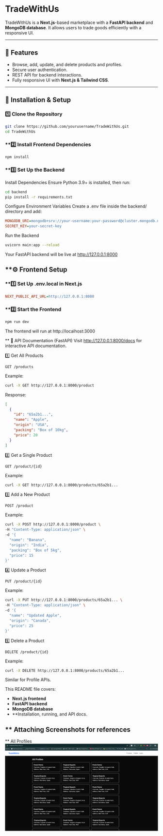 # TradeWithUs

TradeWithUs is a **Next.js**-based marketplace with a **FastAPI backend** and **MongoDB database**. It allows users to trade goods efficiently with a responsive UI.

---

## 🚀 Features
- Browse, add, update, and delete products and profiles.
- Secure user authentication.
- REST API for backend interactions.
- Fully responsive UI with **Next.js & Tailwind CSS**.

---

## 🔧 Installation & Setup

### **1️⃣ Clone the Repository**
```sh
git clone https://github.com/yourusername/TradeWithUs.git
cd TradeWithUs
```
### **2️⃣ Install Frontend Dependencies
```sh
npm install
```
### **3️⃣ Set Up the Backend
Install Dependencies
Ensure Python 3.9+ is installed, then run:
```sh
cd backend
pip install -r requirements.txt
```
Configure Environment Variables
Create a .env file inside the backend/ directory and add:
```ini
MONGODB_URI=mongodb+srv://your-username:your-password@cluster.mongodb.net/tradewithus
SECRET_KEY=your-secret-key
```
Run the Backend
```sh
uvicorn main:app --reload
```
Your FastAPI backend will be live at http://127.0.0.1:8000

## **⚙️ Frontend Setup
### **1️⃣ Set Up .env.local in Next.js
```ini
NEXT_PUBLIC_API_URL=http://127.0.0.1:8000
```
### **2️⃣ Start the Frontend
```sh
npm run dev
```
The frontend will run at http://localhost:3000

** 📡 API Documentation (FastAPI)
Visit http://127.0.0.1:8000/docs for interactive API documentation.

1️⃣ Get All Products
```http
GET /products
```
Example:
```sh
curl -X GET http://127.0.0.1:8000/product
```
Response:
```json
[
  {
    "id": "65a2b1...",
    "name": "Apple",
    "origin": "USA",
    "packing": "Box of 10kg",
    "price": 20
  }
]
```
2️⃣ Get a Single Product
```http
GET /product/{id}
```
Example:
```sh
curl -X GET http://127.0.0.1:8000/products/65a2b1...
```
3️⃣ Add a New Product
```http
POST /product
```
Example:
```sh
curl -X POST http://127.0.0.1:8000/product \
-H "Content-Type: application/json" \
-d '{
  "name": "Banana",
  "origin": "India",
  "packing": "Box of 5kg",
  "price": 15
}'
```
4️⃣ Update a Product
```http
PUT /product/{id}
```
Example:
```sh
curl -X PUT http://127.0.0.1:8000/products/65a2b1... \
-H "Content-Type: application/json" \
-d '{
  "name": "Updated Apple",
  "origin": "Canada",
  "price": 25
}'
```
5️⃣ Delete a Product
```http
DELETE /product/{id}
```
Example:
```sh
curl -X DELETE http://127.0.0.1:8000/products/65a2b1...
```
Similar for Profile APIs.

This README file covers:
- **Next.js frontend**
- **FastAPI backend**
- **MongoDB database**
- **Installation, running, and API docs.

## ** Attaching Screenshots for references
** All Profiles
![Image](profiles.png)
